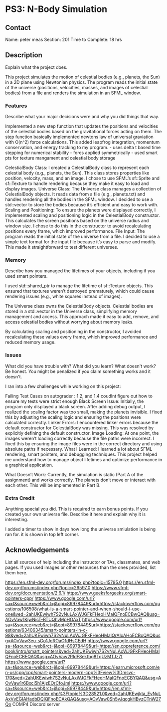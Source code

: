# PS3: N-Body Simulation

## Contact
Name: peter meas
Section: 201
Time to Complete: 18 hrs


## Description
Explain what the project does.

This project simulates the motion of celestial bodies (e.g., planets, the Sun) in a 2D plane using Newtonian physics. The program reads the initial state of the universe (positions, velocities, masses, and images of celestial bodies) from a file and renders the simulation in an SFML window.

### Features
Describe what your major decisions were and why you did things that way.

Implemented a new step function that updates the positions and velocities of the celestial bodies based on the gravitational forces acting on them.
The step function basically implemented newtons law of universal graviation with O(n^2) force calculations. This added leapfrog integration, momentum conservation, and energy tracking to my program.
    - uses delta t based time stepping for numerical stability
    - fores applied symmetrically
    - used smart pts for texture mangament and celestial body storage


CelestialBody Class:
I created a CelestialBody class to represent each celestial body (e.g., planets, the Sun). This class stores properties like position, velocity, mass, and an image. I chose to use SFML’s sf::Sprite and sf::Texture to handle rendering because they make it easy to load and display images.
Universe Class:
The Universe class manages a collection of CelestialBody objects. It reads data from a file (e.g., planets.txt) and handles rendering all the bodies in the SFML window. I decided to use a std::vector to store the bodies because it’s efficient and easy to work with.
Scaling and Positioning:
To ensure the planets were displayed correctly, I implemented scaling and positioning logic in the CelestialBody constructor. This calculates the screen positions based on the universe radius and window size. I chose to do this in the constructor to avoid recalculating positions every frame, which improved performance.
File Input:
The program reads the initial state of the universe from a file. I decided to use a simple text format for the input file because it’s easy to parse and modify. This made it straightforward to test different universes.


### Memory
Describe how you managed the lifetimes of your objects, including if you used smart pointers.



I used std::shared_ptr to manage the lifetime of sf::Texture objects. This ensured that textures weren’t destroyed prematurely, which could cause rendering issues (e.g., white squares instead of images). 

The Universe class owns the CelestialBody objects. Celestial bodies are stored in a std::vector in the Universe class, simplifying memory management and access. This approach made it easy to add, remove, and access celestial bodies without worrying about memory leaks.

By calculating scaling and positioning in the constructor, I avoided recalculating these values every frame, which improved performance and reduced memory usage.

### Issues
What did you have trouble with?  What did you learn?  What doesn't work?  Be honest.  You might be penalized if you claim something works and it doesn't.

I ran into a few challenges while working on this project:

Failing Test Cases on autograder : 1.2, and 1.4 
coudlnt figure out how to ensure my tests were strict enough 
Black Screen Issue:
Initially, the program only displayed a black screen. After adding debug output, I realized the scaling factor was too small, making the planets invisible. I fixed this by adjusting the scaling logic and ensuring the positions were calculated correctly.
Linker Errors:
I encountered linker errors because the default constructor for CelestialBody was missing. This was resolved by explicitly defining the default constructor.
Image Loading:
At one point, the images weren’t loading correctly because the file paths were incorrect. I fixed this by ensuring the image files were in the correct directory and using absolute paths if necessary.
What I Learned:
I learned a lot about SFML rendering, smart pointers, and debugging techniques. This project helped me understand how to manage object lifetimes and optimize performance in a graphical application.

What Doesn’t Work:
Currently, the simulation is static (Part A of the assignment) and works correctly. The planets don’t move or interact with each other. This will be implemented in Part B. 

### Extra Credit
Anything special you did.  This is required to earn bonus points.
If you created your own universe file.  Describe it here and explain why it is interesting.

I added a timer to show in days how long the universe smiulation is being ran for. it is shown in top left corner.

## Acknowledgements
List all sources of help including the instructor or TAs, classmates, and web pages.
If you used images or other resources than the ones provided, list them here.

https://en.sfml-dev.org/forums/index.php?topic=15795.0
https://en.sfml-dev.org/forums/index.php?topic=29597.0
https://www.sfml-dev.org/documentation/2.6.1/
https://www.geeksforgeeks.org/smart-pointers-cpp/
https://www.google.com/url?sa=t&source=web&rct=j&opi=89978449&url=https://stackoverflow.com/questions/106508/what-is-a-smart-pointer-and-when-should-i-use-one&ved=2ahUKEwiwh7S2vNuLAxWJGFkFHeoHMaIQFnoECBwQAQ&usg=AOvVaw1KjwNjcT-BTUQhvMpHOAxT
https://www.google.com/url?sa=t&source=web&rct=j&opi=89978449&url=https://stackoverflow.com/questions/63406345/smart-pointers-in-c-98&ved=2ahUKEwiwh7S2vNuLAxWJGFkFHeoHMaIQrAIoAHoECBoQAQ&usg=AOvVaw3eu-sGo1JdROaO1dHsCEdH
https://www.google.com/url?sa=t&source=web&rct=j&opi=89978449&url=https://en.cppreference.com/book/intro/smart_pointers&ved=2ahUKEwiwh7S2vNuLAxWJGFkFHeoHMaIQFnoECBEQAQ&usg=AOvVaw2RIdF8ektbg8TgUzMTJz7f
https://www.google.com/url?sa=t&source=web&rct=j&opi=89978449&url=https://learn.microsoft.com/en-us/cpp/cpp/smart-pointers-modern-cpp%3Fview%3Dmsvc-170&ved=2ahUKEwiwh7S2vNuLAxWJGFkFHeoHMaIQFnoECBYQAQ&usg=AOvVaw1r6BxcI5h1AjzEOrCfoJml
https://www.google.com/url?sa=t&source=web&rct=j&opi=89978449&url=https://en.sfml-dev.org/forums/index.php%3Ftopic%3D28521.0&ved=2ahUKEwjkta_EvNuLAxVvEGIAHadbDQIQFnoECAkQAQ&usg=AOvVaw0Sh5vJqcgkHBvzCTnW27Qo
COMP4 Discord server
